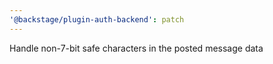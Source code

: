 ```yaml
---
'@backstage/plugin-auth-backend': patch
---
```


Handle non-7-bit safe characters in the posted message data
